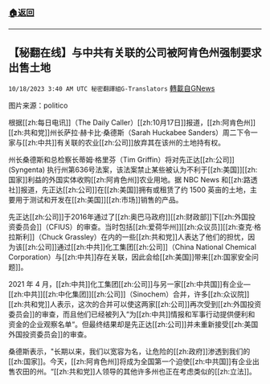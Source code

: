 ###  [:house:返回](README.md)
---


## 【秘翻在线】与中共有关联的公司被阿肯色州强制要求出售土地
`10/18/2023 3:40 AM UTC 秘密翻譯組G-Translators` [轉載自GNews](https://gnews.org/articles/1847858)

图片来源：politico

根据[[zh:每日电讯]]（The Daily Caller）[[zh:10月17日]]报道，[[zh:阿肯色州]][[zh:共和党]]州长萨拉·赫卡比·桑德斯（Sarah Huckabee Sanders）周二下令一家与[[zh:中共]]有关联的农业[[zh:公司]]放弃其在该州的土地持有权。

州长桑德斯和总检察长蒂姆·格里芬（Tim Griffin）将对先正达[[zh:公司]] (Syngenta) 执行州第636号法案，该法案禁止某些被认为不利于[[zh:美国]][[zh:国家]]利益的外国实体收购[[zh:阿肯色州]]农业用地。据 NBC News 和[[zh:路透社]]报道，先正达[[zh:公司]]在[[zh:美国]]拥有或租赁了约 1500 英亩的土地，主要用于测试和开发在[[zh:美国]][[zh:市场]]销售的产品。

先正达[[zh:公司]]于2016年通过了[[zh:奥巴马政府]][[zh:财政部]]下[[zh:外国投资委员会]]（CFIUS）的审查。当时包括[[zh:爱荷华州]][[zh:众议员]][[zh:查克·格拉斯利]]（Chuck Grassley）在内的一些[[zh:共和党]]人表达了他们的担忧，因为该[[zh:公司]]通过[[zh:中共]]化工集团[[zh:公司]]（China National Chemical Corporation）与[[zh:中共]]存在关联，因此会给[[zh:美国]]带来[[zh:国家安全问题]]。

2021 年 4 月，[[zh:中共]]化工集团[[zh:公司]]与另一家[[zh:中共国]]有企业—[[zh:中共]][[zh:中化集团]][[zh:公司]]（Sinochem）合并，许多[[zh:众议院]][[zh:共和党]]人表示，这次的合并可以使这两家[[zh:公司]]再次受到[[zh:外国投资委员会]]的审查，而且他们已经被列入“为[[zh:中共]]情报和军事行动提供便利和资金的企业观察名单“。但最终结果却是先正达[[zh:公司]]并未重新接受[[zh:美国外国投资委员会]]的审查。

桑德斯表示，"长期以来，我们以宽容为名，让危险的[[zh:政府]]渗透到我们的[[zh:国家]]。今天，[[zh:阿肯色州]]将成为全国第一个迫使[[zh:中共国]]有企业出售农田的州。“[[zh:共和党]]人领导的其他许多州也正在考虑类似的[[zh:立法]]。
